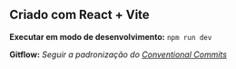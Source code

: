 ## Criado com React + Vite

**Executar em modo de desenvolvimento:**
`npm run dev` 

**Gitflow:**
_Seguir a padronização do [Conventional Commits](https://www.conventionalcommits.org/en/v1.0.0/)_
